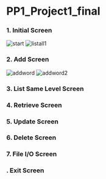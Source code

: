 # PP1_Project1_final
### 1. Initial Screen
![start](https://github.com/yoomin-hwang/PP1_Project1/assets/134265429/c56221cf-ff26-4258-98f1-93dd0dd23464)
![listall1](https://github.com/yoomin-hwang/PP1_Project1/assets/134265429/f6424016-ff05-466c-a242-1060ff94a086)

### 2. Add Screen
![addword](<img src="./yoomin-hwang/PP1_Project1/assets/134265429/267f0745-5e69-46ea-932f-b58e2336511f">)
![addword2](https://github.com/yoomin-hwang/PP1_Project1/assets/134265429/baffae8d-18fa-475a-a61b-904277515eb5)

### 3. List Same Level Screen

### 4. Retrieve Screen

### 5. Update Screen

### 6. Delete Screen

### 7. File I/O Screen

### . Exit Screen
